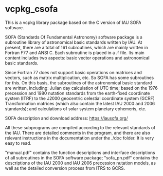 # vcpkg_csofa
This is a vcpkg library package based on the C version of IAU SOFA software.

SOFA (Standards Of Fundamental Astronomy) software package is a subroutine library of astronomical basic standards written by IAU. At present, there are a total of 161 subroutines, which are mainly written in Fortran F77 and ANSI C. Each subroutine is placed in a .f file. Its main content includes two aspects: basic vector operations and astronomical basic standards.

Since Fortran 77 does not support basic operations on matrices and vectors, such as matrix multiplication, etc. So SOFA has some subroutines for this. On this basis, the subroutines of the astronomical basic standard are written, including: Julian day calculation of UTC time; based on the 1976 precession and 1980 nutation standards from the earth-fixed coordinate system (ITRF) to the J2000 geocentric celestial coordinate system (GCRF) Transformation matrices (which also contain the latest IAU 2000 and 2006 standards); and calculations of solar system planetary ephemeris, etc.

SOFA description and download address: https://iausofa.org/

All these subprograms are compiled according to the relevant standards of the IAU. There are detailed comments in the program, and there are also relevant instructions in the documentation under the ./doc folder. It is very easy to read.

"manual.pdf" contains the function descriptions and interface descriptions of all subroutines in the SOFA software package; "sofa_pn.pdf" contains the descriptions of the IAU 2000 and IAU 2006 precession nutation models, as well as the detailed conversion process from ITRS to GCRS.

